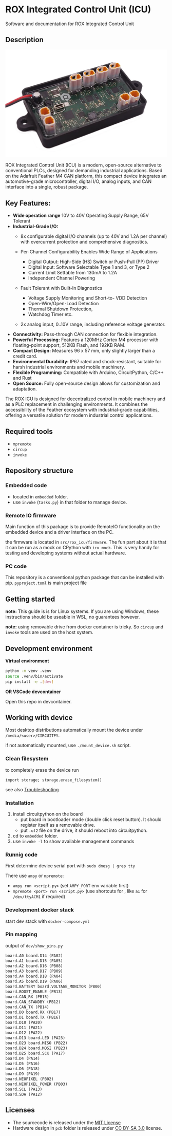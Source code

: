 
# ROX Integrated Control Unit (ICU)

Software and documentation for ROX Integrated Control Unit

## Description

![](assets/icu-board.webp)

ROX Integrated Control Unit (ICU) is a modern, open-source alternative to conventional PLCs, designed for demanding industrial applications. Based on the Adafruit Feather M4 CAN platform, this compact device integrates an automotive-grade microcontroller, digital I/O, analog inputs, and CAN interface into a single, robust package.

## Key Features:

- **Wide operation range** 10V to 40V Operating Supply Range, 65V Tolerant
- **Industrial-Grade I/O:**
    - 8x configurable digital I/O channels (up to 40V and 1.2A per channel) with overcurrent protection and comprehensive diagnostics.
    - Per-Channel Configurability Enables Wide Range of
Applications
        - Digital Output: High-Side (HS) Switch or Push-Pull
        (PP) Driver
        - Digital Input: Software Selectable Type 1 and 3, or
        Type 2
        - Current Limit Settable from 130mA to 1.2A
        - Independent Channel Powering
    - Fault Tolerant with Built-In Diagnostics
        -  Voltage Supply Monitoring and Short-to-
VDD Detection
        - Open-Wire/Open-Load Detection
        - Thermal Shutdown Protection,
        - Watchdog Timer etc.

    - 2x analog input, 0..10V range, including reference voltage generator.
- **Connectivity:** Pass-through CAN connection for flexible integration.
- **Powerful Processing:** Features a 120MHz Cortex M4 processor with floating-point support, 512KB Flash, and 192KB RAM.
- **Compact Design:** Measures 96 x 57 mm, only slightly larger than a credit card.
- **Environmental Durability:** IP67 rated and shock-resistant, suitable for harsh industrial environments and mobile machinery.
- **Flexible Programming:** Compatible with Arduino, CircuitPython, C/C++ and Rust
- **Open Source:** Fully open-source design allows for customization and adaptation.

The ROX ICU is designed for decentralized control in mobile machinery and as a PLC replacement in challenging environments. It combines the accessibility of the Feather ecosystem with industrial-grade capabilities, offering a versatile solution for modern industrial control applications.


## Required tools

* `mpremote`
* `circup`
* `invoke`


## Repository structure

### Embedded code

* located in `embedded` folder.
* use `invoke` (`tasks.py`) in that folder to manage device.


### Remote IO firmware

Main function of this package is to provide RemoteIO functionality on the embedded device and a driver interface on the PC.

the firmware is located in `src/rox_icu/firmware`.
The fun part about it is that it can be run as a mock on CPython with `icu mock`. This is very handy for testing and developing systems without actual hardware.



### PC code

This repository is a conventional python package that can be installed with pip.
`pyproject.toml` is main project file




## Getting started

**note:** This guide is is for Linux systems. If you are using Windows, these instructions should be useable in WSL, no guarantees however.


**note:** using removable drive from docker container is tricky. So `circup` and `invoke` tools are used on the host system.


## Development environment


**Virtual environment**

```bash
python -m venv .venv
source .venv/bin/activate
pip install -e .[dev]
```

**OR VSCode devcontainer**

Open this repo in devcontainer.



## Working with device

Most desktop distributions automatically mount the device under `/media/<user>/CIRCUITPY`.

if not automatically mounted, use `./mount_device.sh` script.


### Clean filesystem

to completely erase the device run

    import storage; storage.erase_filesystem()

see also [Troubleshooting](https://docs.circuitpython.org/en/latest/docs/troubleshooting.html)


### Installation

1. install circuitpython on the board
    - put board in bootloader mode (double click reset button). It should register itself as a removable drive.
    - put `.uf2` file on the drive, it should reboot into circuitpython.
2. cd to `embedded` folder.
3. use `invoke -l` to show available management commands


### Runnig code

First determine device serial port with `sudo dmesg | grep tty`

There use `ampy` or `mpremote`:

*  `ampy run <script.py>` (set `AMPY_PORT` env variable first)
*  `mpremote <port> run <script.py>` (use shortcuts for <port>, like `a1` for `/dev/ttyACM1` if required)

### Development docker stack

start dev stack with `docker-compose.yml`

### Pin mapping

output of `dev/show_pins.py`

```
board.A0 board.D14 (PA02)
board.A1 board.D15 (PA05)
board.A2 board.D16 (PB08)
board.A3 board.D17 (PB09)
board.A4 board.D18 (PA04)
board.A5 board.D19 (PA06)
board.BATTERY board.VOLTAGE_MONITOR (PB00)
board.BOOST_ENABLE (PB13)
board.CAN_RX (PB15)
board.CAN_STANDBY (PB12)
board.CAN_TX (PB14)
board.D0 board.RX (PB17)
board.D1 board.TX (PB16)
board.D10 (PA20)
board.D11 (PA21)
board.D12 (PA22)
board.D13 board.LED (PA23)
board.D23 board.MISO (PB22)
board.D24 board.MOSI (PB23)
board.D25 board.SCK (PA17)
board.D4 (PA14)
board.D5 (PA16)
board.D6 (PA18)
board.D9 (PA19)
board.NEOPIXEL (PB02)
board.NEOPIXEL_POWER (PB03)
board.SCL (PA13)
board.SDA (PA12)
```



## Licenses

* The sourcecode is released under the [MIT License](LICENSE)
* Hardware design in `pcb` folder is released under [CC BY-SA 3.0](pcb/license.txt) license.
